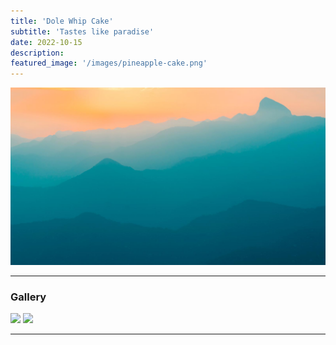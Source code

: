 ```yaml
---
title: 'Dole Whip Cake'
subtitle: 'Tastes like paradise'
date: 2022-10-15
description: 
featured_image: '/images/pineapple-cake.png'
---
```


![](/images/demo/demo-landscape.jpg)


---

### Gallery

<div class="gallery" data-columns="1">
	<img src="/images/pineapple-cake.png">
	<img src="/images/pineapple-smash.png">
</div>


---
